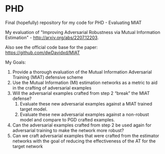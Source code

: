 # PHD
Final (hopefully) repository for my code for PHD - Evaluating MIAT

My evaluation of "Improving Adversarial Robustness via Mutual Information Estimation" - http://arxiv.org/abs/2207.12203. 

Also see the official code base for the paper: https://github.com/dwDavidxd/MIAT

My Goals: 
<ol>
<li>Provide a thorough evaluation of the Mutual Information Adversarial Training (MIAT) defensive scheme</li>
<li>Use the Mutual Information (MI) estimation networks as a metric to aid in the crafting of adversarial examples</li>
<li>Will the adversarial examples crafted from step 2 “break” the MIAT defense?
<ol>
<li>Evaluate these new adversarial examples against a MIAT trained target model.</li>
<li>Evaluate these new adversarial examples against a non-robust model and compare to PGD crafted examples.</li>
</ol>
</li>
<li>Can the adversarial examples crafted from step 2 be used again for adversarial training to make the network more robust?</li>
<li>Can we craft adversarial examples that were crafted from the estimator networks with the goal of reducing the effectiveness of the AT for the target network</li>
</ol>

